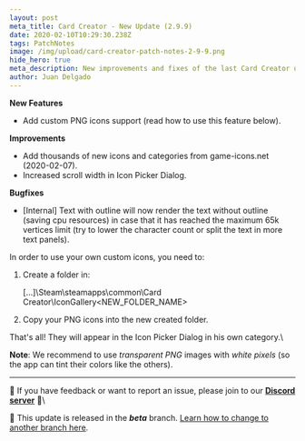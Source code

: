 ```yaml
---
layout: post
meta_title: Card Creator - New Update (2.9.9)
date: 2020-02-10T10:29:30.238Z
tags: PatchNotes
image: /img/upload/card-creator-patch-notes-2-9-9.png
hide_hero: true
meta_description: New improvements and fixes of the last Card Creator update!
author: Juan Delgado
---
```

<!--StartFragment-->

**New Features**

* Add custom PNG icons support (read how to use this feature below).



**Improvements**

* Add thousands of new icons and categories from game-icons.net (2020-02-07).
* Increased scroll width in Icon Picker Dialog.



**Bugfixes**

* \[Internal] Text with outline will now render the text without outline (saving cpu resources) in case that it has reached the maximum 65k vertices limit (try to lower the character count or split the text in more text panels).


In order to use your own custom icons, you need to:

1. Create a folder in:

   \[...]\Steam\steamapps\common\Card Creator\IconGallery\<NEW_FOLDER_NAME>


2. Copy your PNG icons into the new created folder.


That's all! They will appear in the Icon Picker Dialog in his own category.\

**Note**: We recommend to use *transparent PNG* images with *white pixels* (so the app can tint their colors like the others).

---

📌 If you have feedback or want to report an issue, please join to our **[Discord server](http://discord.gg/pixelatto)** 💬\

📌 This update is released in the ***beta*** branch. [Learn how to change to another branch here](/blog/beta-and-legacy-versions).